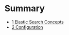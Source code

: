 # Summary

* [1 Elastic Search Concepts](Chapters/Chapter1/readme.md)
* [2 Configuration](Chapters/Chapter2/readme.md)